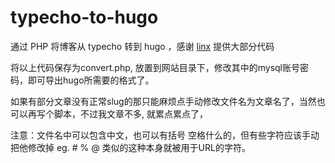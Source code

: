 # typecho-to-hugo

通过 PHP 将博客从 typecho 转到 hugo ，感谢 [linx](https://llinx.me/post/typecho%E8%BF%81%E7%A7%BB%E5%88%B0hugo/) 提供大部分代码

将以上代码保存为convert.php, 放置到网站目录下，修改其中的mysql账号密码，即可导出hugo所需要的格式了。

如果有部分文章没有正常slug的那只能麻烦点手动修改文件名为文章名了，当然也可以再写个脚本，不过我文章不多, 就累点累点了，

注意：文件名中可以包含中文，也可以有括号 空格什么的，但有些字符应该手动把他修改掉 eg. # % @ 类似的这种本身就被用于URL的字符。
